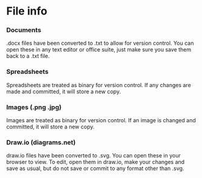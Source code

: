 # File info

### Documents
.docx files have been converted to .txt to allow for version control. You can open these in any text editor or office suite, just make sure you save them back to a .txt file.

### Spreadsheets
Spreadsheets are treated as binary for version control. If any changes are made and committed, it will store a new copy.

### Images (.png .jpg)
Images are treated as binary for version control. If an image is changed and committed, it will store a new copy.

### Draw.io (diagrams.net)
draw.io files have been converted to .svg. You can open these in your browser to view. 
To edit, open them in draw.io, make your changes and save as usual, but do not save or commit to any format other than .svg.